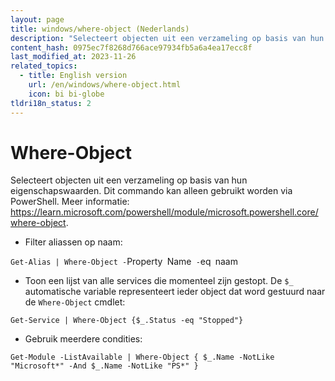 ```yaml
---
layout: page
title: windows/where-object (Nederlands)
description: "Selecteert objecten uit een verzameling op basis van hun eigenschapswaarden."
content_hash: 0975ec7f8268d766ace97934fb5a6a4ea17ecc8f
last_modified_at: 2023-11-26
related_topics:
  - title: English version
    url: /en/windows/where-object.html
    icon: bi bi-globe
tldri18n_status: 2
---
```

# Where-Object

Selecteert objecten uit een verzameling op basis van hun eigenschapswaarden.
Dit commando kan alleen gebruikt worden via PowerShell.
Meer informatie: <https://learn.microsoft.com/powershell/module/microsoft.powershell.core/where-object>.

- Filter aliassen op naam:

`Get-Alias | Where-Object -`<span class="tldr-var badge badge-pill bg-dark-lm bg-white-dm text-white-lm text-dark-dm font-weight-bold">Property</span>` `<span class="tldr-var badge badge-pill bg-dark-lm bg-white-dm text-white-lm text-dark-dm font-weight-bold">Name</span>` -`<span class="tldr-var badge badge-pill bg-dark-lm bg-white-dm text-white-lm text-dark-dm font-weight-bold">eq</span>` `<span class="tldr-var badge badge-pill bg-dark-lm bg-white-dm text-white-lm text-dark-dm font-weight-bold">naam</span>

- Toon een lijst van alle services die momenteel zijn gestopt. De `$_` automatische variable representeert ieder object dat word gestuurd naar de `Where-Object` cmdlet:

`Get-Service | Where-Object {$_.Status -eq "Stopped"}`

- Gebruik meerdere condities:

`Get-Module -ListAvailable | Where-Object { $_.Name -NotLike "Microsoft*" -And $_.Name -NotLike "PS*" }`
